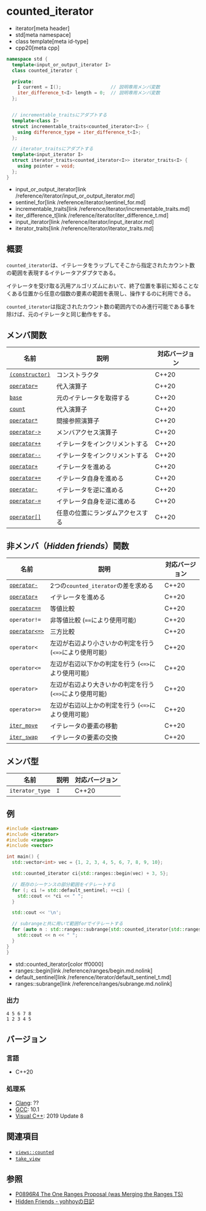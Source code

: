 # counted_iterator
* iterator[meta header]
* std[meta namespace]
* class template[meta id-type]
* cpp20[meta cpp]

```cpp
namespace std {
  template<input_or_output_iterator I>
  class counted_iterator {

  private:
    I current = I();                  // 説明専用メンバ変数
    iter_difference_t<I> length = 0;  // 説明専用メンバ変数
  };


  // incrementable_traitsにアダプトする
  template<class I>
  struct incrementable_traits<counted_iterator<I>> {
    using difference_type = iter_difference_t<I>;
  };

  // iterator_traitsにアダプトする
  template<input_iterator I>
  struct iterator_traits<counted_iterator<I>> iterator_traits<I> {
    using pointer = void;
  };
}
```
* input_or_output_iterator[link /reference/iterator/input_or_output_iterator.md]
* sentinel_for[link /reference/iterator/sentinel_for.md]
* incrementable_traits[link /reference/iterator/incrementable_traits.md]
* iter_difference_t[link /reference/iterator/iter_difference_t.md]
* input_iterator[link /reference/iterator/input_iterator.md]
* iterator_traits[link /reference/iterator/iterator_traits.md]

## 概要
`counted_iterator`は、イテレータをラップしてそこから指定されたカウント数の範囲を表現するイテレータアダプタである。

イテレータを受け取る汎用アルゴリズムにおいて、終了位置を事前に知ることなくある位置から任意の個数の要素の範囲を表現し、操作するのに利用できる。

`counted_iterator`は指定されたカウント数の範囲内でのみ進行可能である事を除けば、元のイテレータと同じ動作をする。

## メンバ関数

| 名前 | 説明 | 対応バージョン |
|------------------------------------------------------|-------------|-------|
| [`(constructor)`](counted_iterator/op_constructor.md) | コンストラクタ | C++20 |
| [`operator=`](counted_iterator/op_assign.md)          | 代入演算子 | C++20 |
| [`base`](counted_iterator/base.md)          | 元のイテレータを取得する | C++20 |
| [`count`](counted_iterator/count.md.nolink)          | 代入演算子 | C++20 |
| [`operator*`](counted_iterator/op_deref.md.nolink)           | 間接参照演算子 | C++20 |
| [`operator->`](counted_iterator/op_arrow.md.nolink)          | メンバアクセス演算子 | C++20 |
| [`operator++`](counted_iterator/op_increment.md.nolink)      | イテレータをインクリメントする | C++20 |
| [`operator--`](counted_iterator/op_decrement.md.nolink)      | イテレータをインクリメントする | C++20 |
| [`operator+`](counted_iterator/op_unary_plus.md.nolink)      | イテレータを進める | C++20 |
| [`operator+=`](counted_iterator/op_plus_assign.md.nolink)    | イテレータ自身を進める | C++20 |
| [`operator-`](counted_iterator/op_unary_minus.md.nolink)     | イテレータを逆に進める | C++20 |
| [`operator-=`](counted_iterator/op_minus_assign.md.nolink)   | イテレータ自身を逆に進める | C++20 |
| [`operator[]`](counted_iterator/op_at.md.nolink)             | 任意の位置にランダムアクセスする | C++20 |

## 非メンバ（*Hidden friends*）関数

| 名前 | 説明 | 対応バージョン |
|------------------------------------------------------|-------------|-------|
| [`operator-`](counted_iterator/op_minus.md.nolink)          | 2つの`counted_iterator`の差を求める | C++20 |
| [`operator+`](counted_iterator/op_plus.md.nolink)           | イテレータを進める | C++20 |
| [`operator==`](counted_iterator/op_equal.md.nolink)         | 等値比較 | C++20 |
| `operator!=`     | 非等値比較 (`==`により使用可能) | C++20 |
| [`operator<=>`](counted_iterator/op_compare_3way.md.nolink)          | 三方比較 | C++20 |
| `operator<`           | 左辺が右辺より小さいかの判定を行う (`<=>`により使用可能) | C++20 |
| `operator<=`    | 左辺が右辺以下かの判定を行う (`<=>`により使用可能) | C++20 |
| `operator>`        | 左辺が右辺より大きいかの判定を行う (`<=>`により使用可能) | C++20 |
| `operator>=` | 左辺が右辺以上かの判定を行う (`<=>`により使用可能) | C++20 |
| [`iter_move`](counted_iterator/iter_move.md.nolink)     | イテレータの要素の移動 | C++20 |
| [`iter_swap`](counted_iterator/iter_swap.md.nolink)     | イテレータの要素の交換 | C++20 |

## メンバ型

| 名前 | 説明 | 対応バージョン |
|-----------------|-----|-------|
| `iterator_type` | `I` | C++20 |


## 例

```cpp example
#include <iostream>
#include <iterator>
#include <ranges>
#include <vector>

int main() {
  std::vector<int> vec = {1, 2, 3, 4, 5, 6, 7, 8, 9, 10};

  std::counted_iterator ci{std::ranges::begin(vec) + 3, 5};

  // 既存のシーケンスの部分範囲をイテレートする
  for (; ci != std::default_sentinel; ++ci) {
    std::cout << *ci << " ";
  }

  std::cout << '\n';

  // subrangeと共に用いて範囲forでイテレートする
  for (auto n : std::ranges::subrange{std::counted_iterator{std::ranges::begin(vec), 5}, std::default_sentinel}) {
    std::cout << n << " ";
  }
}
}
```
* std::counted_iterator[color ff0000]
* ranges::begin[link /reference/ranges/begin.md.nolink]
* default_sentinel[link /reference/iterator/default_sentinel_t.md]
* ranges::subrange[link /reference/ranges/subrange.md.nolink]

### 出力

```
4 5 6 7 8 
1 2 3 4 5 
```

## バージョン
### 言語
- C++20

### 処理系
- [Clang](/implementation.md#clang): ??
- [GCC](/implementation.md#gcc): 10.1
- [Visual C++](/implementation.md#visual_cpp): 2019 Update 8

## 関連項目

- [`views::counted`](/reference/ranges/counted.md.nolink)
- [`take_view`](/reference/ranges/take_view.md.nolink)

## 参照
- [P0896R4 The One Ranges Proposal (was Merging the Ranges TS)](http://www.open-std.org/jtc1/sc22/wg21/docs/papers/2018/p0896r4.pdf)
- [Hidden Friends - yohhoyの日記](https://yohhoy.hatenadiary.jp/entry/20190531/p1)
